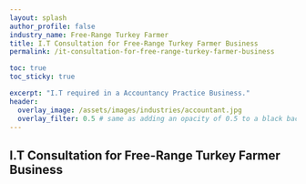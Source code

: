 ```yaml
---
layout: splash 
author_profile: false 
industry_name: Free-Range Turkey Farmer
title: I.T Consultation for Free-Range Turkey Farmer Business
permalink: /it-consultation-for-free-range-turkey-farmer-business

toc: true
toc_sticky: true

excerpt: "I.T required in a Accountancy Practice Business."
header:
  overlay_image: /assets/images/industries/accountant.jpg
  overlay_filter: 0.5 # same as adding an opacity of 0.5 to a black background
---
```


## I.T Consultation for Free-Range Turkey Farmer Business